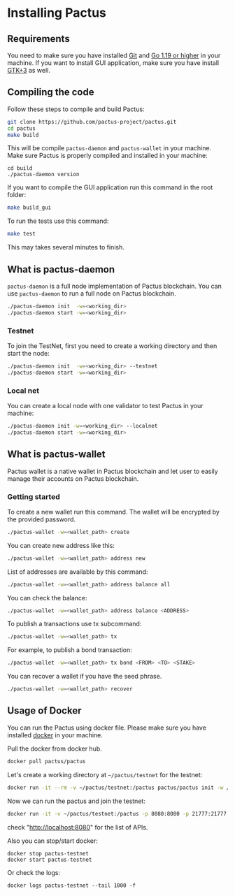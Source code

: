 # Installing Pactus

## Requirements

You need to make sure you have installed [Git](https://git-scm.com/downloads)
and [Go 1.19 or higher](https://golang.org/) in your machine.
If you want to install GUI application, make sure you have install
[GTK+3](https://www.gtk.org/docs/getting-started/) as well.

## Compiling the code

Follow these steps to compile and build Pactus:

```bash
git clone https://github.com/pactus-project/pactus.git
cd pactus
make build
```

This will be compile `pactus-daemon` and `pactus-wallet` in your machine.
Make sure Pactus is properly compiled and installed in your machine:

```
cd build
./pactus-daemon version
```

If you want to compile the GUI application run this command in the root folder:

```bash
make build_gui
```

To run the tests use this command:

```bash
make test
```

This may takes several minutes to finish.


## What is pactus-daemon

`pactus-daemon` is a full node implementation of Pactus blockchain.
You can use `pactus-daemon` to run a full node on Pactus blockchain.

```bash
./pactus-daemon init  -w=<working_dir>
./pactus-daemon start -w=<working_dir>
```

### Testnet

To join the TestNet, first you need to create a working directory
and then start the node:

```bash
./pactus-daemon init  -w=<working_dir> --testnet
./pactus-daemon start -w=<working_dir>
```

### Local net

You can create a local node with one validator to test Pactus in your machine:

 ```bash
 ./pactus-daemon init -w=<working_dir> --localnet
 ./pactus-daemon start -w=<working_dir>
 ```

## What is pactus-wallet

Pactus wallet is a native wallet in Pactus blockchain and let user to easily manage
their accounts on Pactus blockchain.

### Getting started

To create a new wallet run this command. The wallet will be encrypted by the
provided password.

```bash
./pactus-wallet -w=<wallet_path> create
```

You can create new address like this:

```bash
./pactus-wallet -w=<wallet_path> address new
```

List of addresses are available by this command:

```bash
./pactus-wallet -w=<wallet_path> address balance all
```

You can check the balance:

```bash
./pactus-wallet -w=<wallet_path> address balance <ADDRESS>
```

To publish a transactions use tx subcommand:

```bash
./pactus-wallet -w=<wallet_path> tx
```

For example, to publish a bond transaction:

```bash
./pactus-wallet -w=<wallet_path> tx bond <FROM> <TO> <STAKE>
```

You can recover a wallet if you have the seed phrase.

```bash
./pactus-wallet -w=<wallet_path> recover
```


## Usage of Docker

You can run the Pactus using docker file. Please make sure you have installed
[docker](https://docs.docker.com/engine/install/) in your machine.

Pull the docker from docker hub.

```bash
docker pull pactus/pactus
```

Let's create a working directory at `~/pactus/testnet` for the testnet:

```bash
docker run -it --rm -v ~/pactus/testnet:/pactus pactus/pactus init -w /pactus --testnet
```

Now we can run the pactus and join the testnet:

```bash
docker run -it -v ~/pactus/testnet:/pactus -p 8080:8080 -p 21777:21777 --name pactus-testnet pactus/pactus start -w /pactus
```

check "[http://localhost:8080](http://localhost:8080)" for the list of APIs.

Also you can stop/start docker:

```
docker stop pactus-testnet
docker start pactus-testnet
```

Or check the logs:
```
docker logs pactus-testnet --tail 1000 -f
```
